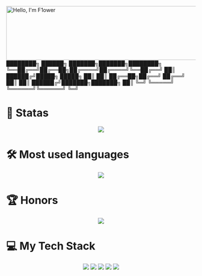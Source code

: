 <a href="https://cooltext.com"><img src="https://images.cooltext.com/5724392.png" width="1042" height="144" alt="Hello, I'm F1ower" /></a>
████████╗ ██████╗ ███████╗███████╗████████╗
╚══██╔══╝██╔══██╗██╔════╝██╔════╝╚══██╔══╝
   ██║   ██████╔╝█████╗  █████╗     ██║
   ██║   ██╔══██╗██╔══╝  ██╔══╝     ██║
   ██║   ██████╔╝███████╗███████╗   ██║
   ╚═╝   ╚═════╝ ╚══════╝╚══════╝   ╚═╝

# 🌱 Statas
<div align="center">
  <img src="https://github-readme-stats.vercel.app/api?username=kaseketsu" />
</div>

# 🛠️ Most used languages
<div align="center">
  <img src="https://github-readme-stats.vercel.app/api/top-langs/?username=kaseketsu" />
</div>

# 🏆 Honors
<div align="center">
  <img src="https://github-profile-trophy.vercel.app/?username=kaseketsu" />
</div>

# 💻 My Tech Stack
<div align="center">
  <img src="https://img.shields.io/badge/-HTML5-E34F26?style=flat-square&logo=html5&logoColor=white" /> 
  <img src="https://img.shields.io/badge/-CSS3-1572B6?style=flat-square&logo=css3" /> 
  <img src="https://img.shields.io/badge/-JavaScript-oringe?style=flat-square&logo=javascript" />
  <img src="https://img.shields.io/badge/C++-23-blue" />
  <img src="https://img.shields.io/badge/Java11-orange" />
</div>


